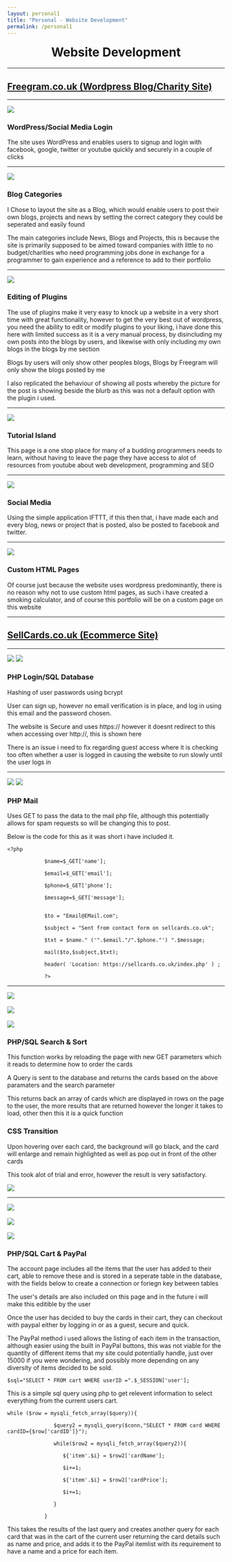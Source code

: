 ```yaml
---
layout: personal1
title: "Personal - Website Development"
permalink: /personal1
---
```


<h1 style="text-align:center;margin-top:20px;">Website Development</h1>
<div class="row">
  <hr>
  <h2><a href="#">Freegram.co.uk (Wordpress Blog/Charity Site)</a></h2>
</div>
<div class="row">
	<hr>
	<div class="col-xs-6">
		<img class="enlarge" src="loginFreegram.PNG" style="max-width:90%" max-height="350">
            </div>
	<div class="col-xs-6">
		<h3>WordPress/Social Media Login</h3>
		<p>The site uses WordPress and enables users to signup and login with facebook, google, twitter or youtube quickly and securely in a couple of clicks</p>
	</div>
</div>
<div class="row">
	<hr>
	<div class="col-xs-6">
		<img class="enlarge" src="seperationFreegram.PNG" style="max-width:90%" max-height="350">
	</div>
	<div class="col-xs-6">
		<h3>Blog Categories</h3>
		<p>I Chose to layout the site as a Blog, which would enable users to post their own blogs, projects and news by setting the correct category they could be seperated and easily found</p>
		<p>The main categories include News, Blogs and Projects, this is because the site is primarily supposed to be aimed toward companies with little to no budget/charities who need programming jobs done in exchange for a programmer to gain experience and a reference to add to their portfolio</p>
	</div>
</div>
<div class="row">
	<hr>
	<div class="col-xs-6">
            <img class="enlarge" src="userblogFreegram.PNG" style="max-width:90%" max-height="350">
	</div>
	<div class="col-xs-6">
		<h3>Editing of Plugins</h3>
		<p>The use of plugins make it very easy to knock up a website in a very short time with great functionality, however to get the very best out of wordpress, you need the ability to edit or modify plugins to your liking, i have done this here with limited success as it is a very manual process, by disincluding my own posts into the blogs by users, and likewise with only including my own blogs in the blogs by me section</p>
		<p>Blogs by users will only show other peoples blogs, Blogs by Freegram will only show the blogs posted by me</p>
		<p>I also replicated the behaviour of showing all posts whereby the picture for the post is showing beside the blurb as this was not a default option with the plugin i used.</p>
	</div>
</div>
<div class="row">
	<hr>
	<div class="col-xs-6">
		<img class="enlarge" src="tutislandFreegram.PNG" style="max-width:90%" max-height="350">
	</div>
	<div class="col-xs-6">
		<h3>Tutorial Island</h3>
		<p>This page is a one stop place for many of a budding programmers needs to learn, without having to leave the page they have access to alot of resources from youtube about web development, programming and SEO</p>
	</div>
</div>
<div class="row">
	<hr>
	<div class="col-xs-6">
		<img class="enlarge" src="socialFreegram.PNG" style="max-width:90%" max-height="100">
            </div>
	<div class="col-xs-6">
		<h3>Social Media</h3>
		<p>Using the simple application IFTTT, if this then that, i have made each and every blog, news or project that is posted, also be posted to facebook and twitter.</p>
            </div>
</div>
<div class="row">
	<hr>
	<div class="col-xs-6">
		<img class="enlarge" src="customFreegram.PNG" style="max-width:90%" max-height="350">
	</div>
	<div class="col-xs-6">
		<h3>Custom HTML Pages</h3>
		<p>Of course just because the website uses wordpress predominantly, there is no reason why not to use custom html pages, as such i have created a smoking calculator, and of course this portfolio will be on a custom page on this website</p>
	</div>
</div>
<div class="row">
  <hr>
  <h2><a href="#">SellCards.co.uk (Ecommerce Site)</a></h2>
</div>
<div class="row">
	<hr>
	<div class="col-xs-6">
		<img src="LoginSellCards.PNG" style="max-width:90%" max-height="350">
		<img src="UserDB.PNG" style="max-width:90%">
	</div>
	<div class="col-xs-6">
		<h3>PHP Login/SQL Database</h3>
		<p>Hashing of user passwords using bcrypt</p>
		<p>User can sign up, however no email verification is in place, and log in using this email and the password chosen.</p>
		<p>The website is Secure and uses https:// however it doesnt redirect to this when accessing over http://, this is shown here</p>
		<p>There is an issue i need to fix regarding guest access where it is checking too often whether a user is logged in causing the website to run slowly until the user logs in</p>
	</div>
</div>
<div class="row">
	<hr>
	<div class="col-xs-6">
		<img src="MessageSellCards.PNG" style="max-width:90%" max-height="350">
		<img src="EmailSentSellCards.png" style="max-width:90%" max-height="350"><br>
	</div>
	<div class="col-xs-6">
		<h3>PHP Mail</h3>
		<p>Uses GET to pass the data to the mail php file, although this potentially allows for spam requests so will be changing this to post.</p>
		<p>Below is the code for this as it was short i have included it.</p>
		<code>&lt;?php<br>
			$name=$_GET['name'];<br>
			$email=$_GET['email'];<br>
			$phone=$_GET['phone'];<br>
			$message=$_GET['message'];<br><br>	
			$to = "Email@EMail.com";<br>
			$subject = "Sent from contact form on sellcards.co.uk";<br>
			$txt = $name." ('".$email."/".$phone."') ".$message;<br>
			mail($to,$subject,$txt);<br>
			header( 'Location: https://sellcards.co.uk/index.php' ) ;<br>
			?&gt</code>
	</div>
</div>
<div class="row">
	<hr>
	<div class="col-xs-6">
		<img src="HomePageSellCards.PNG"  style="max-width:90%" max-height="350"><br><br>
		<img src="SearchSellCards.PNG"  style="max-width:90%" max-height="350"><br><br>
		<img src="CardDBSellCards.PNG"  style="max-width:90%" max-height="350">
	</div>
	<div class="col-xs-6">
		<h3>PHP/SQL Search & Sort</h3>
		<p>This function works by reloading the page with new GET parameters which it reads to determine how to order the cards</p>
		<p>A Query is sent to the database and returns the cards based on the above paramaters and the search parameter</p>
		<p>This returns back an array of cards which are displayed in rows on the page to the user, the more results that are returned however the longer it takes to load, other then this it is a quick function</p>
		<h3>CSS Transition</h3>
		<p>Upon hovering over each card, the background will go black, and the card will enlarge and remain highlighted as well as pop out in front of the other cards</p>
		<p>This took alot of trial and error, however the result is very satisfactory.</p>
		<img src="HighlightSellCards.PNG" style="max-width:90%" max-height="350">
	</div>
</div>
<div class="row">
	<hr>
        <div class="col-xs-6">
		<img src="AccountPageSellCards.PNG"  style="max-width:90%" max-height="350"><br><br>
		<img src="CartsDB.PNG"  style="max-width:90%" max-height="350"><br><br>
		<img src="PaypalCheckoutSellCards.PNG"  style="max-width:90%" max-height="350">
	</div>
	<div class="col-xs-6">
		<h3>PHP/SQL Cart & PayPal</h3>
		<p>The account page includes all the items that the user has added to their cart, able to remove these and is stored in a seperate table in the database, with the fields below to create a connection or foriegn key between tables</p>
		<p>The user's details are also included on this page and in the future i will make this editible by the user</p>
		<p>Once the user has decided to buy the cards in their cart, they can checkout with paypal either by logging in or as a guest, secure and quick.</p>
		<p>The PayPal method i used allows the listing of each item in the transaction, although easier using the built in PayPal buttons, this was not viable for the quantity of different items that my site could potentially handle, just over 15000 if you were wondering, and possibly more depending on any diversity of items decided to be sold. </p>
		<code>$sql="SELECT * FROM cart WHERE userID =".$_SESSION['user'];</code><br>
		<p>This is a simple sql query using php to get relevent information to select everything from the current users cart.</p>
		<code>while ($row = mysqli_fetch_array($query)){<br>
			&emsp;&emsp;&emsp;$query2 = mysqli_query($conn,"SELECT * FROM card WHERE cardID={$row['cardID']}");<br>
			&emsp;&emsp;&emsp;while($row2 = mysqli_fetch_array($query2)){<br>
			&emsp;&emsp;&emsp;&emsp;&emsp;&emsp;${'item'.$i} = $row2['cardName'];<br>
			&emsp;&emsp;&emsp;&emsp;&emsp;&emsp;$i+=1;<br>
			&emsp;&emsp;&emsp;&emsp;&emsp;&emsp;${'item'.$i} = $row2['cardPrice'];<br>
			&emsp;&emsp;&emsp;&emsp;&emsp;&emsp;$i+=1;<br>
			&emsp;&emsp;&emsp;}<br>
			}</code><br>
		<p>This takes the results of the last query and creates another query for each card that was in the cart of the current user returning the card details such as name and price, and adds it to the PayPal itemlist with its requirement to have a name and a price for each item.</p>
	</div>
</div>
